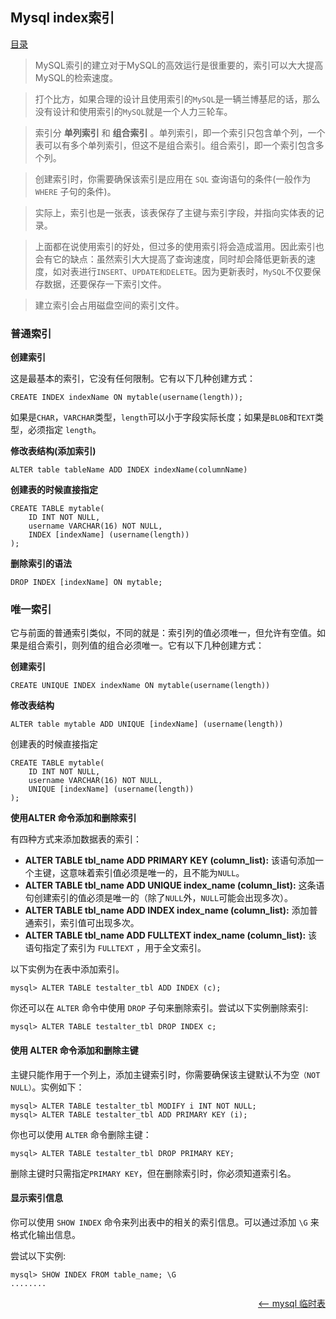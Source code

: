 ## Mysql index索引


<a href="README.md">目录</a>

> MySQL索引的建立对于MySQL的高效运行是很重要的，索引可以大大提高MySQL的检索速度。

> 打个比方，如果合理的设计且使用索引的`MySQL`是一辆兰博基尼的话，那么没有设计和使用索引的`MySQL`就是一个人力三轮车。

> 索引分 **单列索引** 和 **组合索引** 。单列索引，即一个索引只包含单个列，一个表可以有多个单列索引，但这不是组合索引。组合索引，即一个索引包含多个列。

> 创建索引时，你需要确保该索引是应用在 `SQL` 查询语句的条件(一般作为 `WHERE` 子句的条件)。

> 实际上，索引也是一张表，该表保存了主键与索引字段，并指向实体表的记录。

> 上面都在说使用索引的好处，但过多的使用索引将会造成滥用。因此索引也会有它的缺点：虽然索引大大提高了查询速度，同时却会降低更新表的速度，如对表进行`INSERT`、`UPDATE和DELETE`。因为更新表时，`MySQL`不仅要保存数据，还要保存一下索引文件。

> 建立索引会占用磁盘空间的索引文件。

### 普通索引

__创建索引__

这是最基本的索引，它没有任何限制。它有以下几种创建方式：
```mysql
CREATE INDEX indexName ON mytable(username(length));
```
如果是`CHAR`，`VARCHAR`类型，`length`可以小于字段实际长度；如果是`BLOB`和`TEXT`类型，必须指定 `length`。


__修改表结构(添加索引)__

```mysql
ALTER table tableName ADD INDEX indexName(columnName)
```

__创建表的时候直接指定__

```mysql
CREATE TABLE mytable(
	ID INT NOT NULL,
	username VARCHAR(16) NOT NULL,
	INDEX [indexName] (username(length))
);
```

__删除索引的语法__

```mysql
DROP INDEX [indexName] ON mytable;
```

### 唯一索引

它与前面的普通索引类似，不同的就是：索引列的值必须唯一，但允许有空值。如果是组合索引，则列值的组合必须唯一。它有以下几种创建方式：

__创建索引__

```mysql
CREATE UNIQUE INDEX indexName ON mytable(username(length))
```
__修改表结构__
```mysql
ALTER table mytable ADD UNIQUE [indexName] (username(length))
```
创建表的时候直接指定
```mysql
CREATE TABLE mytable(
	ID INT NOT NULL,
	username VARCHAR(16) NOT NULL,
	UNIQUE [indexName] (username(length))
);
```

__使用ALTER 命令添加和删除索引__

有四种方式来添加数据表的索引：

* **ALTER TABLE tbl_name ADD PRIMARY KEY (column_list):** 该语句添加一个主键，这意味着索引值必须是唯一的，且不能为`NULL`。
* **ALTER TABLE tbl_name ADD UNIQUE index_name (column_list):** 这条语句创建索引的值必须是唯一的（除了`NULL`外，`NULL`可能会出现多次）。
* **ALTER TABLE tbl_name ADD INDEX index_name (column_list):** 添加普通索引，索引值可出现多次。
* **ALTER TABLE tbl_name ADD FULLTEXT index_name (column_list):** 该语句指定了索引为 `FULLTEXT` ，用于全文索引。

以下实例为在表中添加索引。
```mysql
mysql> ALTER TABLE testalter_tbl ADD INDEX (c);
```
你还可以在 `ALTER` 命令中使用 `DROP` 子句来删除索引。尝试以下实例删除索引:
```mysql
mysql> ALTER TABLE testalter_tbl DROP INDEX c;
```

#### 使用 ALTER 命令添加和删除主键

主键只能作用于一个列上，添加主键索引时，你需要确保该主键默认不为空`（NOT NULL）`。实例如下：
```mysql
mysql> ALTER TABLE testalter_tbl MODIFY i INT NOT NULL;
mysql> ALTER TABLE testalter_tbl ADD PRIMARY KEY (i);
```

你也可以使用 `ALTER` 命令删除主键：
```mysql
mysql> ALTER TABLE testalter_tbl DROP PRIMARY KEY;
```

删除主键时只需指定`PRIMARY KEY`，但在删除索引时，你必须知道索引名。

#### 显示索引信息

你可以使用 `SHOW INDEX` 命令来列出表中的相关的索引信息。可以通过添加 `\G` 来格式化输出信息。

尝试以下实例:
```mysql
mysql> SHOW INDEX FROM table_name; \G
........
```


<a href="temporary-tables.md" style="float: right;"><—— mysql 临时表</a>
